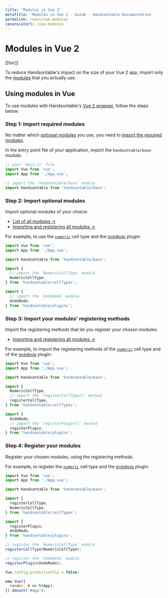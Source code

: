```yaml
---
title: 'Modules in Vue 2'
metaTitle: 'Modules in Vue 2 - Guide - Handsontable Documentation'
permalink: /next/vue-modules
canonicalUrl: /vue-modules
---
```


# Modules in Vue 2

[[toc]]

To reduce Handsontable's impact on the size of your Vue 2 app, import only the [modules](@/guides/building-and-testing/modules.md) that you actually use.

## Using modules in Vue

To use modules with Handsontable's [Vue 2 wrapper](@/guides/integrate-with-vue/vue-installation.md), follow the steps below:

### Step 1: Import required modules

No matter which [optional modules](@/guides/building-and-testing/modules.md#list-of-all-modules) you use, you need to [import the required modules](@/guides/building-and-testing/modules.md#importing-required-modules).

In the entry point file of your application, import the `handsontable/base` module:
  ```js
  // your `main.js` file
  import Vue from 'vue';
  import App from './App.vue';

  // import the `handsontable/base` module
  import Handsontable from 'handsontable/base';
  ```

### Step 2: Import optional modules

Import optional modules of your choice:

- [List of all modules &#8594;](@/guides/building-and-testing/modules.md#list-of-all-modules)
- [Importing and registering all modules &#8594;](@/guides/building-and-testing/modules.md#importing-and-registering-all-modules)

For example, to use the [`numeric`](@/guides/cell-types/numeric-cell-type.md) cell type and the [`UndoRedo`](@/api/undoRedo.md) plugin:
  ```js
  import Vue from 'vue';
  import App from './App.vue';

  import Handsontable from 'handsontable/base';

  import {
    // import the `NumericCellType` module
    NumericCellType,
  } from 'handsontable/cellTypes';

  import {
    // import the `UndoRedo` module
    UndoRedo,
  } from 'handsontable/plugins';
  ```

### Step 3: Import your modules' registering methods

Import the registering methods that let you register your chosen modules:

- [Importing and registering all modules &#8594;](@/guides/building-and-testing/modules.md#importing-and-registering-all-modules)

For example, to import the registering methods of the [`numeric`](@/guides/cell-types/numeric-cell-type.md) cell type and of the [`UndoRedo`](@/api/undoRedo.md) plugin:
  ```js
  import Vue from 'vue';
  import App from './App.vue';

  import Handsontable from 'handsontable/base';

  import {
    NumericCellType,
    // import the `registerCellType()` method
    registerCellType,
  } from 'handsontable/cellTypes';

  import {
    UndoRedo,
    // import the `registerPlugin()` method
    registerPlugin,
  } from 'handsontable/plugins';
  ```

### Step 4: Register your modules
Register your chosen modules, using the registering methods.

For example, to register the [`numeric`](@/guides/cell-types/numeric-cell-type.md) cell type and the [`UndoRedo`](@/api/undoRedo.md) plugin: 
  ```js
  import Vue from 'vue';
  import App from './App.vue';

  import Handsontable from 'handsontable/base';

  import {
    registerCellType,
    NumericCellType,
  } from 'handsontable/cellTypes';

  import {
    registerPlugin,
    UndoRedo,
  } from 'handsontable/plugins';

  // register the `NumericCellType` module
  registerCellType(NumericCellType);

  // register the `UndoRedo` module
  registerPlugin(UndoRedo);
  
  Vue.config.productionTip = false;

  new Vue({
    render: h => h(App),
  }).$mount('#app');
  ```